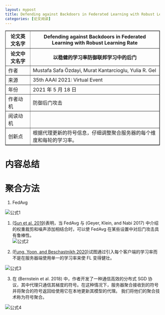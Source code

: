 ```yaml
---
layout: mypost
title: Defending against Backdoors in Federated Learning with Robust Learning Rate
categories: [论文阅读]
---
```


<table border="1">
    <tr>
        <th>论文英文名字</th>
        <th>Defending against Backdoors in Federated Learning with Robust Learning Rate</th>
    </tr>
    <tr>
        <th>论文中文名字</th>
        <th>以稳健的学习率防御联邦学习中的后门</th>
    </tr>
    <tr>
        <td>作者</td>
        <td>Mustafa Safa Özdayi, Murat Kantarcioglu, Yulia R. Gel</td>
    </tr>
    <tr>
        <td>来源</td>
        <td>35th AAAI 2021: Virtual Event</td>
    </tr>
    <tr>
        <td>年份</td>
        <td>2021 年 5 月 18 日</td>
    </tr>
    <tr>
        <td>作者动机</td>
        <td>防御后门攻击</td>
    </tr>
    <tr>
        <td>阅读动机</td>
        <td></td>
    </tr>
    <tr>
        <td>创新点</td>
        <td>根据代理更新的符号信息，仔细调整聚合服务器的每个维度和每轮的学习率。</td>
    </tr>
</table>

# 内容总结  

# 聚合方法

1. FedAvg

![公式1](公式1.png)

1. [(Sun et al. 2019)](https://caiji-bai.github.io/posts/2022/05/21/Can-You-Really-Backdoor-Federated-Learning.html)表明，当 FedAvg 与 (Geyer, Klein, and Nabi 2017) 中介绍的权重裁剪和噪声添加相结合时，可以使 FedAvg 在某些设置中对后门攻击具有鲁棒性。<br>
![公式2](公式2.png)

2. [(Fung, Yoon, and Beschastnikh 2020)](https://caiji-bai.github.io/posts/2022/05/21/Can-You-Really-Backdoor-Federated-Learning.html)试图通过引入每个客户端的学习率而不是在服务器端使用单一的学习率来使 FL 变得健壮。

![公式3](公式3.png)

3. 在 (Bernstein et al. 2018) 中，作者开发了一种通信高效的分布式 SGD 协议，其中代理只通信其梯度的符号。在这种情况下，服务器聚合接收到的符号并将聚合的符号返回给使用它在本地更新其模型的代理。 我们将他们的聚合技术称为符号聚合。

![公式4](公式4.png)